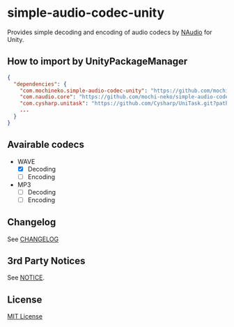 # simple-audio-codec-unity

Provides simple decoding and encoding of audio codecs by [NAudio](https://github.com/naudio/NAudio) for Unity.

## How to import by UnityPackageManager

```json
{
  "dependencies": {
    "com.mochineko.simple-audio-codec-unity": "https://github.com/mochi-neko/simple-audio-codec-unity.git?path=/Assets/Mochineko/SimpleAudioCodec#0.1.2",
    "com.naudio.core": "https://github.com/mochi-neko/simple-audio-codec-unity.git?path=/Assets/NAudio/NAudio.Core#0.1.2",
    "com.cysharp.unitask": "https://github.com/Cysharp/UniTask.git?path=src/UniTask/Assets/Plugins/UniTask",
    ...
  }
}
```

## Avairable codecs

- WAVE
  - [x] Decoding
  - [ ] Encoding
- MP3
  - [ ] Decoding
  - [ ] Encoding

## Changelog

See [CHANGELOG](https://github.com/mochi-neko/simple-audio-codec-unity/blob/main/CHANGELOG.md)

## 3rd Party Notices

See [NOTICE](https://github.com/mochi-neko/simple-audio-codec-unityy/blob/main/NOTICE.md).

## License

[MIT License](https://github.com/mochi-neko/simple-audio-codec-unity/blob/main/LICENSE)
